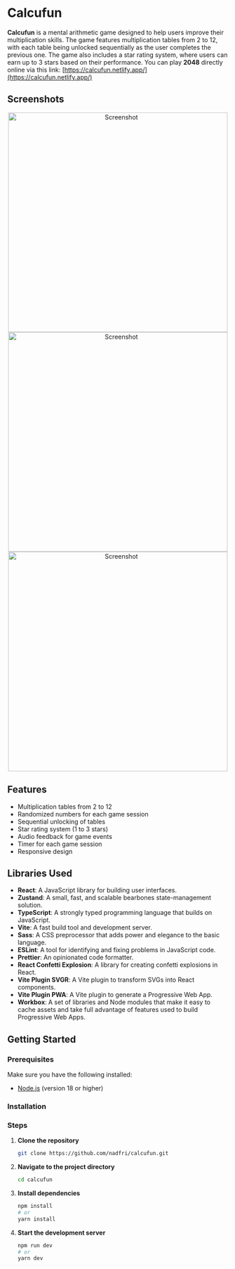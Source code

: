 # Calcufun

**Calcufun** is a mental arithmetic game designed to help users improve their multiplication skills. The game features multiplication tables from 2 to 12, with each table being unlocked sequentially as the user completes the previous one. The game also includes a star rating system, where users can earn up to 3 stars based on their performance.
You can play **2048** directly online via this link: [https://calcufun.netlify.app/](https://calcufun.netlify.app/)

## Screenshots

<div align="center">
  <img src="https://calcufun.netlify.app/screenshot.png" alt="Screenshot" height="500">
  <img src="https://calcufun.netlify.app/screenshot2.png" alt="Screenshot" height="500">
  <img src="https://calcufun.netlify.app/screenshot3.png" alt="Screenshot" height="500">
</div>

## Features

- Multiplication tables from 2 to 12
- Randomized numbers for each game session
- Sequential unlocking of tables
- Star rating system (1 to 3 stars)
- Audio feedback for game events
- Timer for each game session
- Responsive design

## Libraries Used

- **React**: A JavaScript library for building user interfaces.
- **Zustand**: A small, fast, and scalable bearbones state-management solution.
- **TypeScript**: A strongly typed programming language that builds on JavaScript.
- **Vite**: A fast build tool and development server.
- **Sass**: A CSS preprocessor that adds power and elegance to the basic language.
- **ESLint**: A tool for identifying and fixing problems in JavaScript code.
- **Prettier**: An opinionated code formatter.
- **React Confetti Explosion**: A library for creating confetti explosions in React.
- **Vite Plugin SVGR**: A Vite plugin to transform SVGs into React components.
- **Vite Plugin PWA**: A Vite plugin to generate a Progressive Web App.
- **Workbox**: A set of libraries and Node modules that make it easy to cache assets and take full advantage of features used to build Progressive Web Apps.

## Getting Started

### Prerequisites

Make sure you have the following installed:

- [Node.js](https://nodejs.org/) (version 18 or higher)


### Installation

### Steps

1. **Clone the repository**

   ```bash
   git clone https://github.com/nadfri/calcufun.git
   ```

2. **Navigate to the project directory**

   ```bash
   cd calcufun
   ```

3. **Install dependencies**

   ```bash
   npm install
   # or
   yarn install
   ```

4. **Start the development server**

   ```bash
   npm run dev
   # or
   yarn dev
   ```
